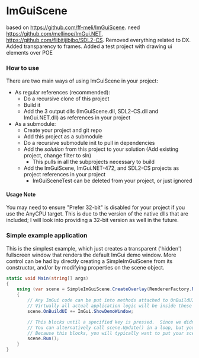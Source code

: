 # ImGuiScene
based on https://github.com/ff-meli/ImGuiScene.
need https://github.com/mellinoe/ImGui.NET, https://github.com/flibitijibibo/SDL2-CS. 
Removed everything related to DX.
Added transparency to frames.
Added a test project with drawing ui elements over POE


### How to use
There are two main ways of using ImGuiScene in your project:
* As regular references (recommended):
  * Do a recursive clone of this project
  * Build it
  * Add the 3 output dlls (ImGuiScene.dll, SDL2-CS.dll and ImGui.NET.dll) as references in your project
* As a submodule:
  * Create your project and git repo
  * Add this project as a submodule
  * Do a recursive submodule init to pull in dependencies
  * Add the _solution_ from this project to your solution (Add existing project, change filter to sln)
    * This pulls in all the subprojects necessary to build
  * Add the ImGuiScene, ImGui.NET-472, and SDL2-CS projects as project references in your project
    * ImGuiSceneTest can be deleted from your project, or just ignored

#### Usage Note
You may need to ensure "Prefer 32-bit" is disabled for your project if you use the AnyCPU target.  This is due to the version of the native dlls that are included; I will look into providing a 32-bit version as well in the future.


### Simple example application
This is the simplest example, which just creates a transparent ('hidden') fullscreen window that renders the default ImGui demo window.  More control can be had by directly creating a SimpleImGuiScene from its constructor, and/or by modifying properties on the scene object.
```csharp
static void Main(string[] args)
{
    using (var scene = SimpleImGuiScene.CreateOverlay(RendererFactory.RendererBackend.DirectX11))
    {
        // Any ImGui code can be put into methods attached to OnBuildUI and will work as expected
        // Virtually all actual application logic will be inside these handlers
        scene.OnBuildUI += ImGui.ShowDemoWindow;

        // This blocks until a specified key is pressed.  Since we didn't override it in CreateOverlay(), it defaults to escape.
        // You can alternatively call scene.Update() in a loop, but you are then responsible for checking quit conditions.
        // Because this blocks, you will typically want to put your scene in a thread if you are using an injected application.
        scene.Run();
    }
}
```
